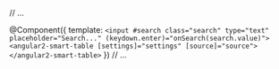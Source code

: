 // ...

@Component({ 
  template: `
    <input #search class="search" type="text" placeholder="Search..." (keydown.enter)="onSearch(search.value)">
    <angular2-smart-table [settings]="settings" [source]="source"></angular2-smart-table>
  `
})
// ...